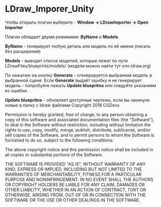 # LDraw_Imporer_Unity

Чтобы открыть плагин выберите - **Window -> LDrawImporter -> Open Importer**

Плагин обладает двумя режимими: **ByName** и **Models**

**ByName** - генерирует любую деталь или модель по её имени (писать без расширения)

**Models** - выводит список моделей, которые лежат по пути LDrawFiles/blueprints/models/ (модели можно найти тут omr.ldraw.org)

По нажатию на кнопку **Generate** - сгенерируется выбранная модель в выбранной сцене.
Если **Generate** выдаёт ошибку и не генерирует модель - попробуйте нажать **Update bluepritns** или следуйте указаниям из ошибки.

**Update bluepritns** - обновляет доступные чертежи, если вы закинули новые в папку с ldraw файлами
Copyright 2018 CGDevs

Permission is hereby granted, free of charge, to any person obtaining a copy of this software and associated documentation files (the "Software"), to deal in the Software without restriction, including without limitation the rights to use, copy, modify, merge, publish, distribute, sublicense, and/or sell copies of the Software, and to permit persons to whom the Software is furnished to do so, subject to the following conditions:

The above copyright notice and this permission notice shall be included in all copies or substantial portions of the Software.

THE SOFTWARE IS PROVIDED "AS IS", WITHOUT WARRANTY OF ANY KIND, EXPRESS OR IMPLIED, INCLUDING BUT NOT LIMITED TO THE WARRANTIES OF MERCHANTABILITY, FITNESS FOR A PARTICULAR PURPOSE AND NONINFRINGEMENT. IN NO EVENT SHALL THE AUTHORS OR COPYRIGHT HOLDERS BE LIABLE FOR ANY CLAIM, DAMAGES OR OTHER LIABILITY, WHETHER IN AN ACTION OF CONTRACT, TORT OR OTHERWISE, ARISING FROM, OUT OF OR IN CONNECTION WITH THE SOFTWARE OR THE USE OR OTHER DEALINGS IN THE SOFTWARE.

